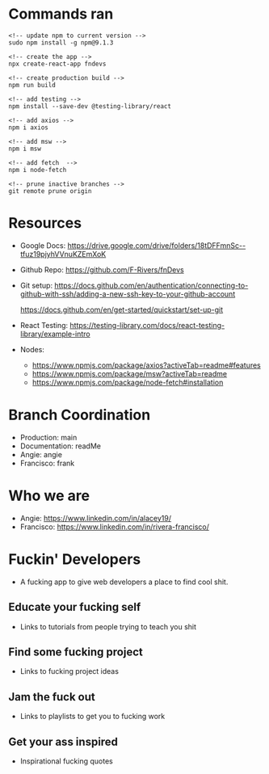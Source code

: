 # Commands ran

```
<!-- update npm to current version -->
sudo npm install -g npm@9.1.3

<!-- create the app -->
npx create-react-app fndevs

<!-- create production build -->
npm run build

<!-- add testing -->
npm install --save-dev @testing-library/react

<!-- add axios -->
npm i axios

<!-- add msw -->
npm i msw

<!-- add fetch  -->
npm i node-fetch

<!-- prune inactive branches -->
git remote prune origin
```

# Resources

- Google Docs:
  https://drive.google.com/drive/folders/18tDFFmnSc--tfuz19pjyhVVnuKZEmXoK

- Github Repo: https://github.com/F-Rivers/fnDevs

- Git setup:
  https://docs.github.com/en/authentication/connecting-to-github-with-ssh/adding-a-new-ssh-key-to-your-github-account

  https://docs.github.com/en/get-started/quickstart/set-up-git

- React Testing:
  https://testing-library.com/docs/react-testing-library/example-intro

- Nodes:
  - https://www.npmjs.com/package/axios?activeTab=readme#features
  - https://www.npmjs.com/package/msw?activeTab=readme
  - https://www.npmjs.com/package/node-fetch#installation

# Branch Coordination

- Production: main
- Documentation: readMe
- Angie: angie
- Francisco: frank

# Who we are

- Angie: https://www.linkedin.com/in/alacey19/
- Francisco: https://www.linkedin.com/in/rivera-francisco/

# Fuckin' Developers

- A fucking app to give web developers a place to find cool shit.

## Educate your fucking self

- Links to tutorials from people trying to teach you shit

## Find some fucking project

- Links to fucking project ideas

## Jam the fuck out

- Links to playlists to get you to fucking work

## Get your ass inspired

- Inspirational fucking quotes
